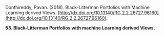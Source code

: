 Donthireddy, Pavan. (2018). Black-Litterman Portfolios with Machine Learning derived Views. [http://dx.doi.org/10.13140/RG.2.2.26727.96160](http://dx.doi.org/10.13140/RG.2.2.26727.96160).           

**53. Black-Litterman Portfolios with machine Learning derived Views.**

